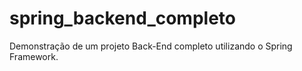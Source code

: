 # spring_backend_completo
Demonstração de um projeto Back-End completo utilizando o Spring Framework.
